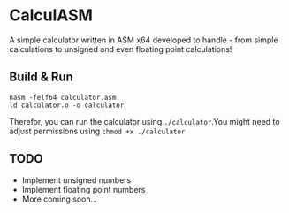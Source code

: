 # CalculASM
A simple calculator written in ASM x64  developed to handle - from simple calculations to unsigned and even floating point calculations!

## Build & Run
```
nasm -felf64 calculator.asm
ld calculator.o -o calculator
```
Therefor, you can run the calculator using `./calculator`.You might need to adjust permissions using `chmod +x ./calculator`

## TODO
- Implement unsigned numbers
- Implement floating point numbers
- More coming soon...
